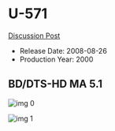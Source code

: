 # U-571

[Discussion Post](https://www.avsforum.com/threads/bass-eq-for-filtered-movies.2995212/post-57622512)

* Release Date: 2008-08-26
* Production Year: 2000

## BD/DTS-HD MA 5.1

![img 0](https://i.imgur.com/vpP5Vwf.jpg)

![img 1](https://i.imgur.com/IEWU5z0.jpg)

